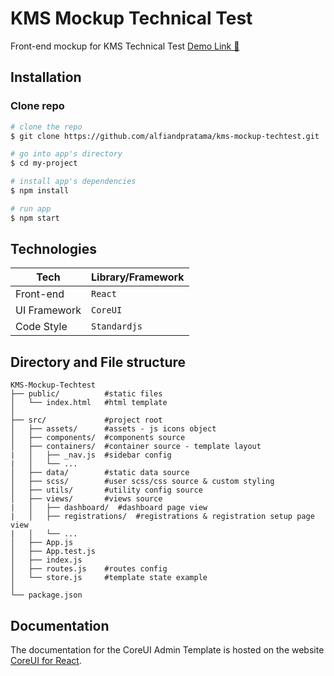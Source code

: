 
# KMS Mockup Technical Test
Front-end mockup for KMS Technical Test
[Demo Link 🚀](https://alfiandpratama.github.io/kms-mockup-techtest/)

## Installation

### Clone repo

``` bash
# clone the repo
$ git clone https://github.com/alfiandpratama/kms-mockup-techtest.git

# go into app's directory
$ cd my-project

# install app's dependencies
$ npm install

# run app
$ npm start
```

## Technologies
| Tech | Library/Framework |
| --- | --- |
| Front-end | `React` |
| UI Framework | `CoreUI` |
| Code Style | `Standardjs` |

## Directory and File structure

```
KMS-Mockup-Techtest
├── public/          #static files
│   └── index.html   #html template
│
├── src/             #project root
│   ├── assets/      #assets - js icons object
│   ├── components/  #components source
│   ├── containers/  #container source - template layout
|   │   ├── _nav.js  #sidebar config
|   │   └── ...    
│   ├── data/        #static data source
│   ├── scss/        #user scss/css source & custom styling
│   ├── utils/       #utility config source
│   ├── views/       #views source
|   │   ├── dashboard/  #dashboard page view
|   │   ├── registrations/  #registrations & registration setup page view
|   │   └── ...  
│   ├── App.js
│   ├── App.test.js
│   ├── index.js
│   ├── routes.js    #routes config
│   └── store.js     #template state example 
│
└── package.json
```
## Documentation

The documentation for the CoreUI Admin Template is hosted on the website [CoreUI for React](https://coreui.io/react/).